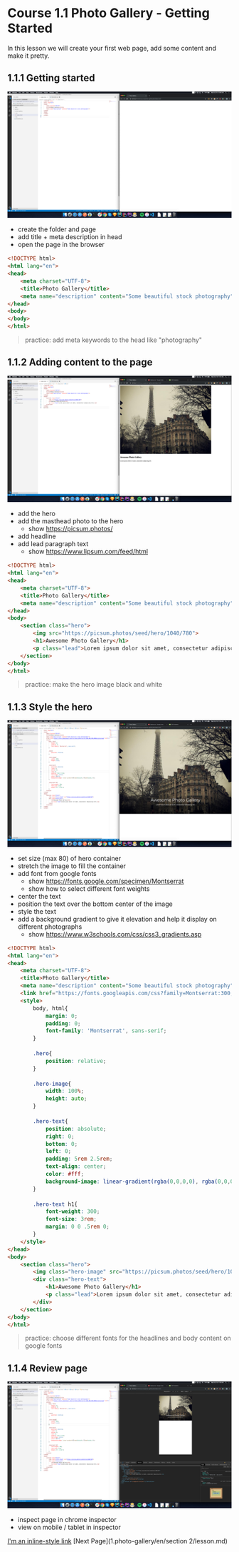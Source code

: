 Course 1.1 Photo Gallery - Getting Started
=======================================

In this lesson we will create your first web page, add some content and make it pretty.

## 1.1.1 Getting started

![lesson 1.1 screenshot](screenshots/1.1.png)

* create the folder and page
* add title + meta description in head
* open the page in the browser

```html
<!DOCTYPE html>
<html lang="en">
<head>
    <meta charset="UTF-8">
    <title>Photo Gallery</title>
    <meta name="description" content="Some beautiful stock photography"/>
</head>
<body>
</body>
</html>
```

> practice: add meta keywords to the head like "photography"

## 1.1.2 Adding content to the page

![lesson 1.2 screenshot](screenshots/1.2.png)

* add the hero
* add the masthead photo to the hero
    * show https://picsum.photos/
* add headline
* add lead paragraph text
    * show https://www.lipsum.com/feed/html

```html
<!DOCTYPE html>
<html lang="en">
<head>
    <meta charset="UTF-8">
    <title>Photo Gallery</title>
    <meta name="description" content="Some beautiful stock photography"/>
</head>
<body>
    <section class="hero">
        <img src="https://picsum.photos/seed/hero/1040/780">
        <h1>Awesome Photo Gallery</h1>
        <p class="lead">Lorem ipsum dolor sit amet, consectetur adipiscing elit.</p>
    </section>
</body>
</html>
```

> practice: make the hero image black and white

## 1.1.3 Style the hero

![lesson 1.3 screenshot](screenshots/1.3.png)

* set size (max 80) of hero container
* stretch the image to fill the container
* add font from google fonts
    * show https://fonts.google.com/specimen/Montserrat
    * show how to select different font weights
* center the text
* position the text over the bottom center of the image
* style the text
* add a background gradient to give it elevation and help it display on different photographs
    * show https://www.w3schools.com/css/css3_gradients.asp

```html
<!DOCTYPE html>
<html lang="en">
<head>
    <meta charset="UTF-8">
    <title>Photo Gallery</title>
    <meta name="description" content="Some beautiful stock photography"/>
    <link href="https://fonts.googleapis.com/css?family=Montserrat:300,400,500,600&display=swap" rel="stylesheet">
    <style>
        body, html{
            margin: 0;
            padding: 0;
            font-family: 'Montserrat', sans-serif;
        }

        .hero{
            position: relative;
        }

        .hero-image{
            width: 100%;
            height: auto;
        }

        .hero-text{
            position: absolute;
            right: 0;
            bottom: 0;
            left: 0;
            padding: 5rem 2.5rem;
            text-align: center;
            color: #fff;
            background-image: linear-gradient(rgba(0,0,0,0), rgba(0,0,0,.5));
        }

        .hero-text h1{
            font-weight: 300;
            font-size: 3rem;
            margin: 0 0 .5rem 0;
        }
    </style>
</head>
<body>
    <section class="hero">
        <img class="hero-image" src="https://picsum.photos/seed/hero/1040/780">
        <div class="hero-text">
            <h1>Awesome Photo Gallery</h1>
            <p class="lead">Lorem ipsum dolor sit amet, consectetur adipiscing elit.</p>
        </div>
    </section>
</body>
</html>
```
    
> practice: choose different fonts for the headlines and body content on google fonts

## 1.1.4 Review page

![lesson 1.4 screenshot](screenshots/1.4.png)

* inspect page in chrome inspector
* view on mobile / tablet in inspector

[I'm an inline-style link](https://www.google.com)
[Next Page](1.photo-gallery/en/section 2/lesson.md)
